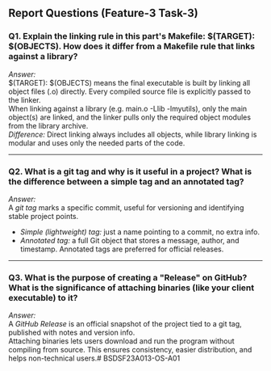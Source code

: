 ## Report Questions (Feature-3 Task-3)

### Q1. Explain the linking rule in this part's Makefile: $(TARGET): $(OBJECTS). How does it differ from a Makefile rule that links against a library?

*Answer:*  
$(TARGET): $(OBJECTS) means the final executable is built by linking all object files (.o) directly. Every compiled source file is explicitly passed to the linker.  
When linking against a library (e.g. main.o -Llib -lmyutils), only the main object(s) are linked, and the linker pulls only the required object modules from the library archive.  
*Difference:* Direct linking always includes all objects, while library linking is modular and uses only the needed parts of the code.

---

### Q2. What is a git tag and why is it useful in a project? What is the difference between a simple tag and an annotated tag?

*Answer:*  
A *git tag* marks a specific commit, useful for versioning and identifying stable project points.  
- *Simple (lightweight) tag:* just a name pointing to a commit, no extra info.  
- *Annotated tag:* a full Git object that stores a message, author, and timestamp. Annotated tags are preferred for official releases.

---

### Q3. What is the purpose of creating a "Release" on GitHub? What is the significance of attaching binaries (like your client executable) to it?

*Answer:*  
A *GitHub Release* is an official snapshot of the project tied to a git tag, published with notes and version info.  
Attaching binaries lets users download and run the program without compiling from source. This ensures consistency, easier distribution, and helps non-technical users.# BSDSF23A013-OS-A01
